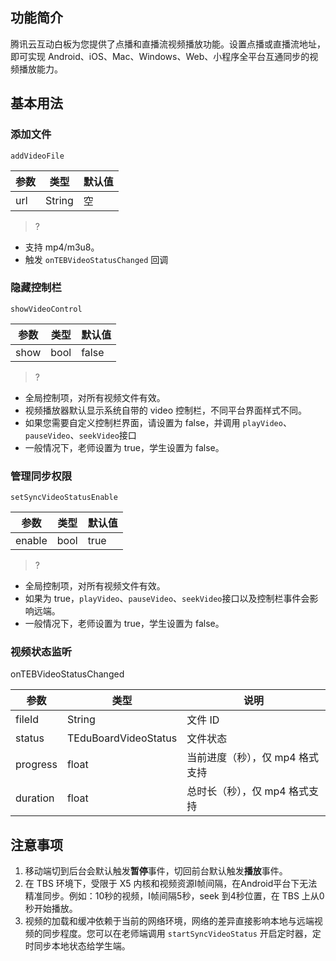
## 功能简介

腾讯云互动白板为您提供了点播和直播流视频播放功能。设置点播或直播流地址，即可实现 Android、iOS、Mac、Windows、Web、小程序全平台互通同步的视频播放能力。

## 基本用法

### 添加文件

`addVideoFile`

|参数|类型|默认值|
|---|---|---|
|url|String|空|

>?
- 支持 mp4/m3u8。
- 触发 `onTEBVideoStatusChanged` 回调

### 隐藏控制栏

`showVideoControl`

|参数|类型|默认值|
|---|---|---|
|show|bool|false|


>?
- 全局控制项，对所有视频文件有效。
- 视频播放器默认显示系统自带的 video 控制栏，不同平台界面样式不同。
- 如果您需要自定义控制栏界面，请设置为 false，并调用 `playVideo`、`pauseVideo`、`seekVideo`接口
- 一般情况下，老师设置为 true，学生设置为 false。


### 管理同步权限

`setSyncVideoStatusEnable`

|参数|类型|默认值|
|---|---|---|
|enable|bool|true|


>?
- 全局控制项，对所有视频文件有效。
- 如果为 true，`playVideo`、`pauseVideo`、`seekVideo`接口以及控制栏事件会影响远端。
- 一般情况下，老师设置为 true，学生设置为 false。


### 视频状态监听

onTEBVideoStatusChanged

|参数|类型|说明|
|---|---|---|
|fileId|String|文件 ID|
|status|TEduBoardVideoStatus|文件状态|
|progress|float|当前进度（秒），仅 mp4 格式支持|
|duration|float|总时长（秒），仅 mp4 格式支持|


## 注意事项

1. 移动端切到后台会默认触发**暂停**事件，切回前台默认触发**播放**事件。
2. 在 TBS 环境下，受限于 X5 内核和视频资源I帧间隔，在Android平台下无法精准同步。例如：10秒的视频，I帧间隔5秒，seek 到4秒位置，在 TBS 上从0秒开始播放。
3. 视频的加载和缓冲依赖于当前的网络环境，网络的差异直接影响本地与远端视频的同步程度。您可以在老师端调用 `startSyncVideoStatus` 开启定时器，定时同步本地状态给学生端。
